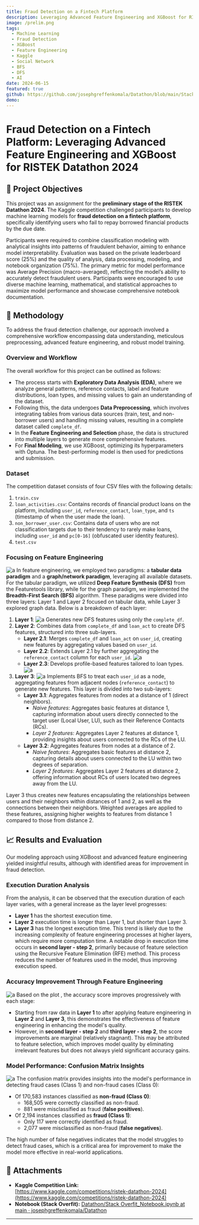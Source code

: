 ```yaml
---
title: Fraud Detection on a Fintech Platform
description: Leveraging Advanced Feature Engineering and XGBoost for RISTEK Datathon 2024
image: /prelim.png
tags:
  - Machine Learning
  - Fraud Detection
  - XGBoost
  - Feature Engineering
  - Kaggle
  - Social Network
  - BFS
  - DFS
  - AI
date: 2024-06-15
featured: true
github: https://github.com/josephgreffenkomala/Datathon/blob/main/Stack%20Overfit_Notebook.ipynb
demo:
---
```


# Fraud Detection on a Fintech Platform: Leveraging Advanced Feature Engineering and XGBoost for RISTEK Datathon 2024

## 🎯 Project Objectives
This project was an assignment for the **preliminary stage of the RISTEK Datathon 2024**. The Kaggle competition challenged participants to develop machine learning models for **fraud detection on a fintech platform**, specifically identifying users who fail to repay borrowed financial products by the due date.

Participants were required to combine classification modeling with analytical insights into patterns of fraudulent behavior, aiming to enhance model interpretability. Evaluation was based on the private leaderboard score (25%) and the quality of analysis, data processing, modeling, and notebook organization (75%). The primary metric for model performance was Average Precision (macro-averaged), reflecting the model’s ability to accurately detect fraudulent users. Participants were encouraged to use diverse machine learning, mathematical, and statistical approaches to maximize model performance and showcase comprehensive notebook documentation.

## 📝 Methodology
To address the fraud detection challenge, our approach involved a comprehensive workflow encompassing data understanding, meticulous preprocessing, advanced feature engineering, and robust model training.

### Overview and Workflow


The overall workflow for this project can be outlined as follows:
* The process starts with **Exploratory Data Analysis (EDA)**, where we analyze general patterns, reference contacts, label and feature distributions, loan types, and missing values to gain an understanding of the dataset.
* Following this, the data undergoes **Data Preprocessing**, which involves integrating tables from various data sources (train, test, and non-borrower users) and handling missing values, resulting in a complete dataset called `complete_df`.
* In the **Feature Engineering and Selection** phase, the data is structured into multiple layers to generate more comprehensive features.
* For **Final Modeling**, we use XGBoost, optimizing its hyperparameters with Optuna. The best-performing model is then used for predictions and submission.

### Dataset
The competition dataset consists of four CSV files with the following details:
1.  `train.csv`
2.  `loan_activities.csv`: Contains records of financial product loans on the platform, including `user_id`, `reference_contact`, `loan_type`, and `ts` (timestamp of when the user made the loan).
3.  `non_borrower_user.csv`: Contains data of users who are not classification targets due to their tendency to rarely make loans, including `user_id` and `pc[0-16]` (obfuscated user identity features).
4.  `test.csv`

### Focusing on Feature Engineering
![a](./../images/project/Pastedimage20250706234807.png)
In feature engineering, we employed two paradigms: a **tabular data paradigm** and a **graph/network paradigm**, leveraging all available datasets. For the tabular paradigm, we utilized **Deep Feature Synthesis (DFS)** from the Featuretools library, while for the graph paradigm, we implemented the **Breadth-First Search (BFS)** algorithm. These paradigms were divided into three layers: Layer 1 and Layer 2 focused on tabular data, while Layer 3 explored graph data. Below is a breakdown of each layer:

1.  **Layer 1**:
   ![a](./../images/project/Pastedimage20250706234832.png)
    Generates new DFS features using only the `complete_df`.
2.  **Layer 2**: Combines data from `complete_df` and `loan_act` to create DFS features, structured into three sub-layers.
    * **Layer 2.1**: Merges `complete_df` and `loan_act` on `user_id`, creating new features by aggregating values based on `user_id`.
    * **Layer 2.2**: Extends Layer 2.1 by further aggregating the `reference_contact` column for each `user_id`.
      ![a](./../images/project/Pastedimage20250706234901.png)
    * **Layer 2.3**: Develops profile-based features tailored to loan types.
      ![a](./../images/project/Pastedimage20250706234955.png)
3.  **Layer 3**: 
   ![a](./../images/project/Pastedimage20250707010717.png)
   Implements BFS to treat each `user_id` as a node, aggregating features from adjacent nodes (`reference_contact`) to generate new features. This layer is divided into two sub-layers:
    * **Layer 3.1**: Aggregates features from nodes at a distance of 1 (direct neighbors).
        * *Naive features*: Aggregates basic features at distance 1, capturing information about users directly connected to the target user (Local User, LU), such as their Reference Contacts (RCs).
        * *Layer 2 features*: Aggregates Layer 2 features at distance 1, providing insights about users connected to the RCs of the LU.
    * **Layer 3.2**: Aggregates features from nodes at a distance of 2.
        * *Naive features*: Aggregates basic features at distance 2, capturing details about users connected to the LU within two degrees of separation.
        * *Layer 2 features*: Aggregates Layer 2 features at distance 2, offering information about RCs of users located two degrees away from the LU.

Layer 3 thus creates new features encapsulating the relationships between users and their neighbors within distances of 1 and 2, as well as the connections between their neighbors. Weighted averages are applied to these features, assigning higher weights to features from distance 1 compared to those from distance 2.

## 📈 Results and Evaluation
Our modeling approach using XGBoost and advanced feature engineering yielded insightful results, although with identified areas for improvement in fraud detection.

### Execution Duration Analysis
From the analysis, it can be observed that the execution duration of each layer varies, with a general increase as the layer level progresses:
* **Layer 1** has the shortest execution time.
* **Layer 2** execution time is longer than Layer 1, but shorter than Layer 3.
* **Layer 3** has the longest execution time.
This trend is likely due to the increasing complexity of feature engineering processes at higher layers, which require more computation time. A notable drop in execution time occurs in **second layer - step 2**, primarily because of feature selection using the Recursive Feature Elimination (RFE) method. This process reduces the number of features used in the model, thus improving execution speed.

### Accuracy Improvement Through Feature Engineering
![a](./../images/project/Pastedimage20250706235153.png)
Based on the plot , the accuracy score improves progressively with each stage:
* Starting from raw data in **Layer 1** to after applying feature engineering in **Layer 2** and **Layer 3**, this demonstrates the effectiveness of feature engineering in enhancing the model's quality.
* However, in **second layer - step 2** and **third layer - step 2**, the score improvements are marginal (relatively stagnant). This may be attributed to feature selection, which improves model quality by eliminating irrelevant features but does not always yield significant accuracy gains.

### Model Performance: Confusion Matrix Insights
![a](./../images/project/Pastedimage20250706235225.png)
The confusion matrix provides insights into the model's performance in detecting fraud cases (Class 1) and non-fraud cases (Class 0):
* Of 170,583 instances classified as **non-fraud (Class 0)**:
    * 168,505 were correctly classified as non-fraud.
    * 881 were misclassified as fraud (**false positives**).
* Of 2,194 instances classified as **fraud (Class 1)**:
    * Only 117 were correctly identified as fraud.
    * 2,077 were misclassified as non-fraud (**false negatives**).

The high number of false negatives indicates that the model struggles to detect fraud cases, which is a critical area for improvement to make the model more effective in real-world applications.

## 🔗 Attachments
* **Kaggle Competition Link:** [https://www.kaggle.com/competitions/ristek-datathon-2024](https://www.kaggle.com/competitions/ristek-datathon-2024)
* **Notebook (Stack Overfit):** [Datathon/Stack Overfit_Notebook.ipynb at main · josephgreffenkomala/Datathon](https://github.com/josephgreffenkomala/Datathon/blob/main/Stack%20Overfit_Notebook.ipynb)

---